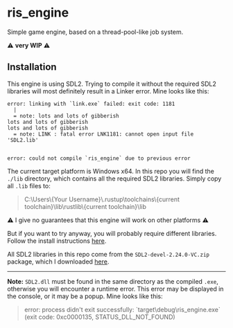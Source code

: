 # ris_engine

Simple game engine, based on a thread-pool-like job system.

⚠️ **very WIP** ⚠️

## Installation

This engine is using SDL2. Trying to compile it without the required SDL2 libraries will most definitely result in a Linker error. Mine looks like this:

```
error: linking with `link.exe` failed: exit code: 1181
  |
  = note: lots and lots of gibberish
lots and lots of gibberish
lots and lots of gibberish
  = note: LINK : fatal error LNK1181: cannot open input file 'SDL2.lib'


error: could not compile `ris_engine` due to previous error
```


The current target platform is Windows x64. In this repo you will find the `./lib` directory, which contains all the required SDL2 libraries. Simply copy all `.lib` files to:

> C:\\Users\\{Your Username}\\.rustup\\toolchains\\{current toolchain}\\lib\\rustlib\\{current toolchain}\\lib

⚠️ I give no guarantees that this engine will work on other platforms ⚠️

But if you want to try anyway, you will probably require different libraries. Follow the install instructions [here](https://github.com/Rust-SDL2/rust-sdl2#sdl20-development-libraries).

All SDL2 libraries in this repo come from the `SDL2-devel-2.24.0-VC.zip` package, which I downloaded [here](https://github.com/libsdl-org/SDL/releases/tag/release-2.24.0).

---

**Note:** `SDL2.dll` must be found in the same directory as the compiled `.exe`, otherwise you will encounter a runtime error. This error may be displayed in the console, or it may be a popup. Mine looks like this:

> error: process didn't exit successfully: \`target\debug\ris_engine.exe\` (exit code: 0xc0000135, STATUS_DLL_NOT_FOUND)
